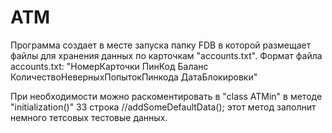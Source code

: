 # ATM

Программа создает в месте запуска папку FDB в которой размещает файлы для хранения данных по карточкам "accounts.txt".
Формат файла accounts.txt:
"НомерКарточки ПинКод Баланс КоличествоНеверныхПопытокПинкода ДатаБлокировки"

При необходимости можно раскоментировать в "class ATMin" в методе "initialization()" 33 строка //addSomeDefaultData(); 
этот метод заполнит немного тетсовых тестовые данных. 
